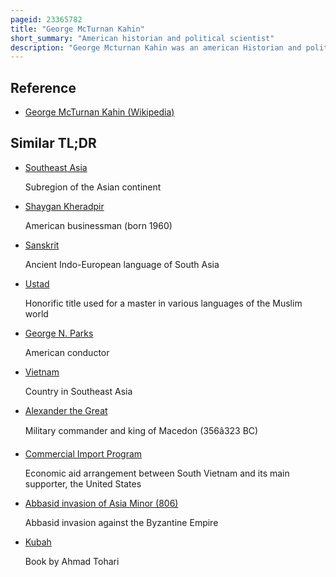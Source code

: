 ```yaml
---
pageid: 23365782
title: "George McTurnan Kahin"
short_summary: "American historian and political scientist"
description: "George Mcturnan Kahin was an american Historian and political Scientist. He was one of the leading Experts on Southeast Asia and a Critic of us Involvement in Vietnam. After completing his dissertation, which is still considered a classic on Indonesian history, Kahin became a faculty member at Cornell University. He became the Director of Cornell's southeast asia Program and founded the Cornell modern Indonesia Project. Kahin's incomplete Memoir was published in 2003 posthumously."
---
```


## Reference

- [George McTurnan Kahin (Wikipedia)](https://en.wikipedia.org/?curid=23365782)

## Similar TL;DR

- [Southeast Asia](/tldr/en/southeast-asia)

  Subregion of the Asian continent

- [Shaygan Kheradpir](/tldr/en/shaygan-kheradpir)

  American businessman (born 1960)

- [Sanskrit](/tldr/en/sanskrit)

  Ancient Indo-European language of South Asia

- [Ustad](/tldr/en/ustad)

  Honorific title used for a master in various languages of the Muslim world

- [George N. Parks](/tldr/en/george-n-parks)

  American conductor

- [Vietnam](/tldr/en/vietnam)

  Country in Southeast Asia

- [Alexander the Great](/tldr/en/alexander-the-great)

  Military commander and king of Macedon (356â323 BC)

- [Commercial Import Program](/tldr/en/commercial-import-program)

  Economic aid arrangement between South Vietnam and its main supporter, the United States

- [Abbasid invasion of Asia Minor (806)](/tldr/en/abbasid-invasion-of-asia-minor-806)

  Abbasid invasion against the Byzantine Empire

- [Kubah](/tldr/en/kubah)

  Book by Ahmad Tohari
